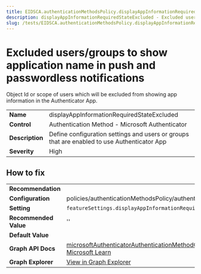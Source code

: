 ```yaml
---
title: EIDSCA.authenticationMethodsPolicy.displayAppInformationRequiredStateExcluded
description: displayAppInformationRequiredStateExcluded - Excluded users/groups to show application name in push and passwordless notifications
slug: /tests/EIDSCA.authenticationMethodsPolicy.displayAppInformationRequiredStateExcluded
---
```


# Excluded users/groups to show application name in push and passwordless notifications

Object Id or scope of users which will be excluded from showing app information in the Authenticator App.

| | |
|-|-|
| **Name** | displayAppInformationRequiredStateExcluded |
| **Control** | Authentication Method - Microsoft Authenticator |
| **Description** | Define configuration settings and users or groups that are enabled to use Authenticator App |
| **Severity** | High |

## How to fix
| | |
|-|-|
| **Recommendation** |  |
| **Configuration** | policies/authenticationMethodsPolicy/authenticationMethodConfigurations('MicrosoftAuthenticator') |
| **Setting** | `featureSettings.displayAppInformationRequiredState.excludeTarget.id` |
| **Recommended Value** | '' |
| **Default Value** |  |
| **Graph API Docs** | [microsoftAuthenticatorAuthenticationMethodConfiguration resource type - Microsoft Graph v1.0 - Microsoft Learn](https://learn.microsoft.com/en-us/graph/api/resources/microsoftauthenticatorauthenticationmethodconfiguration) |
| **Graph Explorer** | [View in Graph Explorer](https://developer.microsoft.com/en-us/graph/graph-explorer?request=policies/authenticationMethodsPolicy/authenticationMethodConfigurations('MicrosoftAuthenticator')&method=GET&version=beta&GraphUrl=https://graph.microsoft.com) |



